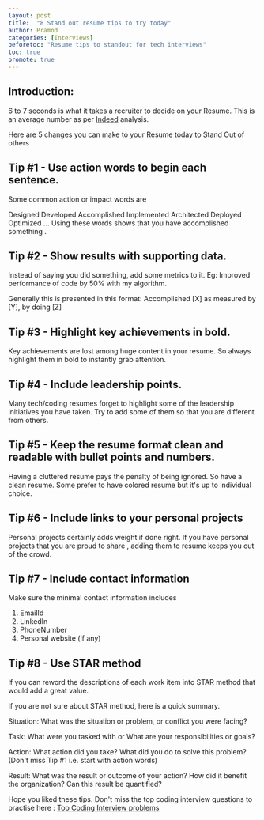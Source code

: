 ```yaml
---
layout: post
title:  "8 Stand out resume tips to try today"
author: Pramod
categories: [Interviews]
beforetoc: "Resume tips to standout for tech interviews"
toc: true
promote: true
---
```


## Introduction:
6 to 7 seconds is what it takes a recruiter to decide on your Resume. This is an average number as per [Indeed](https://www.indeed.com/career-advice/resumes-cover-letters/how-long-do-employers-look-at-resumes#:~:text=On%20average%2C%20employers%20look%20at,for%20only%20a%20few%20seconds.) analysis. 

Here are 5 changes you can make to your Resume today to Stand Out of others

## Tip #1 - Use action words to begin each sentence.
Some common action or impact words are

Designed
Developed
Accomplished
Implemented
Architected
Deployed
Optimized
...
Using these words shows that you have accomplished something .


## Tip #2 - Show results with supporting data.
Instead of saying you did something, add some metrics to it.
Eg: Improved performance of code by 50% with my algorithm.

Generally this is presented in this format:
Accomplished [X] as measured by [Y], by doing [Z]

## Tip #3 - Highlight key achievements in bold.
Key achievements are lost among huge content in your resume. So always highlight them in bold to instantly grab attention.

## Tip #4 - Include leadership points.
Many tech/coding resumes forget to highlight some of the leadership initiatives you have taken. Try to add some of them so that you are different from others.

## Tip #5 - Keep the resume format clean and readable with bullet points and numbers.
Having a cluttered resume pays the penalty of being ignored. So have a clean resume. Some prefer to have colored resume but it's up to individual choice.

## Tip #6 - Include links to your personal projects
Personal projects certainly adds weight if done right. If you have personal projects that you are proud to share , adding them to resume keeps you out of the crowd. 

## Tip #7 - Include contact information
Make sure the minimal contact information includes 
1. EmailId 
2. LinkedIn
3. PhoneNumber
4. Personal website (if any)

## Tip #8 - Use STAR method

If you can reword the descriptions of each work item into STAR method that would add a great value. 

If you are not sure about STAR method, here is a quick summary. 

Situation: What was the situation or problem, or conflict you were facing?

Task: What were you tasked with or What are your responsibilities or goals?

Action: What action did you take? What did you do to solve this problem? (Don't miss Tip #1 i.e. start with action words)

Result: What was the result or outcome of your action? How did it benefit the organization? Can this result be quantified?

Hope you liked these tips. Don't miss the top coding interview questions to practise here : [Top Coding Interview problems](https://tipseason.com/coding-interviews.html)

